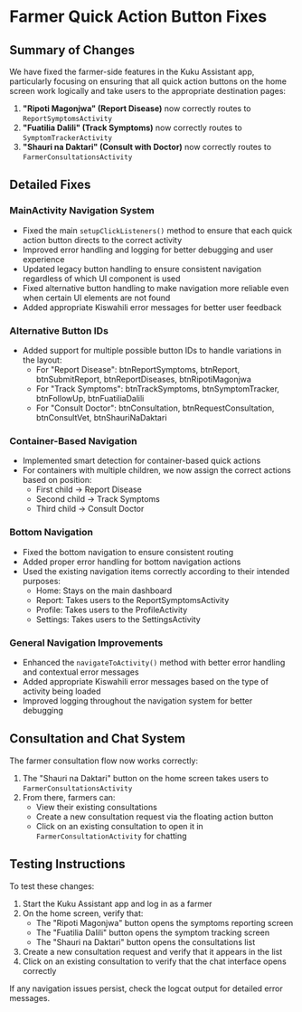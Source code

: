 # Farmer Quick Action Button Fixes

## Summary of Changes

We have fixed the farmer-side features in the Kuku Assistant app, particularly focusing on ensuring that all quick action buttons on the home screen work logically and take users to the appropriate destination pages:

1. **"Ripoti Magonjwa" (Report Disease)** now correctly routes to `ReportSymptomsActivity`
2. **"Fuatilia Dalili" (Track Symptoms)** now correctly routes to `SymptomTrackerActivity`
3. **"Shauri na Daktari" (Consult with Doctor)** now correctly routes to `FarmerConsultationsActivity`

## Detailed Fixes

### MainActivity Navigation System

- Fixed the main `setupClickListeners()` method to ensure that each quick action button directs to the correct activity
- Improved error handling and logging for better debugging and user experience
- Updated legacy button handling to ensure consistent navigation regardless of which UI component is used
- Fixed alternative button handling to make navigation more reliable even when certain UI elements are not found
- Added appropriate Kiswahili error messages for better user feedback

### Alternative Button IDs

- Added support for multiple possible button IDs to handle variations in the layout:
  - For "Report Disease": btnReportSymptoms, btnReport, btnSubmitReport, btnReportDiseases, btnRipotiMagonjwa
  - For "Track Symptoms": btnTrackSymptoms, btnSymptomTracker, btnFollowUp, btnFuatiliaDalili
  - For "Consult Doctor": btnConsultation, btnRequestConsultation, btnConsultVet, btnShauriNaDaktari

### Container-Based Navigation

- Implemented smart detection for container-based quick actions
- For containers with multiple children, we now assign the correct actions based on position:
  - First child → Report Disease
  - Second child → Track Symptoms
  - Third child → Consult Doctor

### Bottom Navigation

- Fixed the bottom navigation to ensure consistent routing
- Added proper error handling for bottom navigation actions
- Used the existing navigation items correctly according to their intended purposes:
  - Home: Stays on the main dashboard
  - Report: Takes users to the ReportSymptomsActivity
  - Profile: Takes users to the ProfileActivity
  - Settings: Takes users to the SettingsActivity

### General Navigation Improvements

- Enhanced the `navigateToActivity()` method with better error handling and contextual error messages
- Added appropriate Kiswahili error messages based on the type of activity being loaded
- Improved logging throughout the navigation system for better debugging

## Consultation and Chat System

The farmer consultation flow now works correctly:

1. The "Shauri na Daktari" button on the home screen takes users to `FarmerConsultationsActivity`
2. From there, farmers can:
   - View their existing consultations
   - Create a new consultation request via the floating action button
   - Click on an existing consultation to open it in `FarmerConsultationActivity` for chatting

## Testing Instructions

To test these changes:

1. Start the Kuku Assistant app and log in as a farmer
2. On the home screen, verify that:
   - The "Ripoti Magonjwa" button opens the symptoms reporting screen
   - The "Fuatilia Dalili" button opens the symptom tracking screen
   - The "Shauri na Daktari" button opens the consultations list
3. Create a new consultation request and verify that it appears in the list
4. Click on an existing consultation to verify that the chat interface opens correctly

If any navigation issues persist, check the logcat output for detailed error messages.
